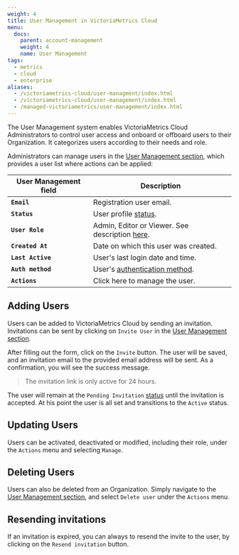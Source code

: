```yaml
---
weight: 4
title: User Management in VictoriaMetrics Cloud
menu:
  docs:
    parent: account-management
    weight: 4
    name: User Management
tags:
  - metrics
  - cloud
  - enterprise
aliases:
  - /victoriametrics-cloud/user-managment/index.html
  - /victoriametrics-cloud/user-management/index.html
  - /managed-victoriametrics/user-management/index.html
---
```

The User Management system enables VictoriaMetrics Cloud Administrators to control user access and
onboard or offboard users to their Organization. It categorizes users according to their needs and role.

Administrators can manage users in the [User Management section](https://cloud.victoriametrics.com/users), which provides a
user list where actions can be applied:


|               **User Management field**           | **Description**                   |
|------------------------------------|-----------------------------------|
| **`Email`**       | Registration user email. |
| **`Status`**      | User profile [status](https://docs.victoriametrics.com/victoriametrics-cloud/account-management/roles-and-permissions#profile-status). |
| **`User Role`**   | Admin, Editor or Viewer. See description [here](https://docs.victoriametrics.com/victoriametrics-cloud/account-management/roles-and-permissions#roles-and-permissions). |
| **`Created At`**  | Date on which this user was created. |
| **`Last Active`** | User's last login date and time.    |
| **`Auth method`** | User's [authentication method](https://docs.victoriametrics.com/victoriametrics-cloud/account-management/registration-and-trial/#authentication-methods).    |
| **`Actions`**  | Click here to manage the user. |

## Adding Users

Users can be added to VictoriaMetrics Cloud by sending an invitation. Invitations can be sent by
clicking on `Invite User` in the [User Management section](https://cloud.victoriametrics.com/users).

After filling out the form, click on the `Invite` button. 
The user will be saved, and an invitation email to the provided email address will be sent. As a confirmation, you will see the success message.

> The invitation link is only active for 24 hours.

The user will remain at the `Pending Invitation` [status](https://docs.victoriametrics.com/victoriametrics-cloud/account-management/roles-and-permissions#profile-status)
until the invitation is accepted. At his point the user is all set and transitions to the `Active` status.

## Updating Users

Users can be activated, deactivated or modified, including their role, under the `Actions` menu and selecting `Manage`.

## Deleting Users

Users can also be deleted from an Organization. Simply navigate to the [User Management section](https://cloud.victoriametrics.com/users),
and select `Delete user` under the `Actions` menu.

## Resending invitations

If an invitation is expired, you can always to resend the invite to the user, by clicking on the `Resend invitation` button.